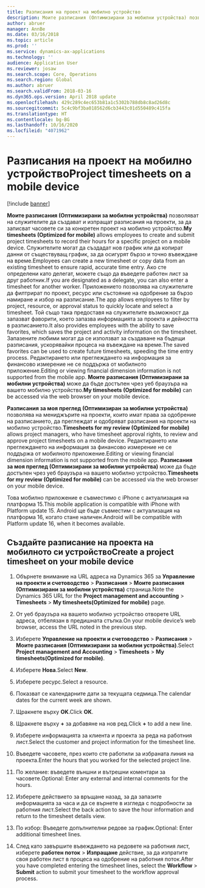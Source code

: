 ```yaml
---
title: Разписания на проект на мобилно устройство
description: Моите разписания (Оптимизирани за мобилни устройства) позволяват на служителите да създават и изпращат разписания на проекти, за да записват часовете си за конкретен проект на мобилно устройство.
author: abruer
manager: AnnBe
ms.date: 03/16/2018
ms.topic: article
ms.prod: ''
ms.service: dynamics-ax-applications
ms.technology: ''
audience: Application User
ms.reviewer: josaw
ms.search.scope: Core, Operations
ms.search.region: Global
ms.author: abruer
ms.search.validFrom: 2018-03-16
ms.dyn365.ops.version: April 2018 update
ms.openlocfilehash: 429c289c4ec653b81a1c5302b788db8c8ad26d8c
ms.sourcegitcommit: 5c4c9bf3ba018562d6cb3443c01d550489c415fa
ms.translationtype: HT
ms.contentlocale: bg-BG
ms.lasthandoff: 10/16/2020
ms.locfileid: "4071962"
---
```

# <a name="project-timesheets-on-a-mobile-device"></a><span data-ttu-id="20280-103">Разписания на проект на мобилно устройство</span><span class="sxs-lookup"><span data-stu-id="20280-103">Project timesheets on a mobile device</span></span>

[!include [banner](../includes/banner.md)]

<span data-ttu-id="20280-104">**Моите разписания (Оптимизирани за мобилни устройства)** позволяват на служителите да създават и изпращат разписания на проекти, за да записват часовете си за конкретен проект на мобилно устройство.</span><span class="sxs-lookup"><span data-stu-id="20280-104">**My timesheets (Optimized for mobile)** allows employees to create and submit project timesheets to record their hours for a specific project on a mobile device.</span></span> <span data-ttu-id="20280-105">Служителите могат да създадат нов график или да копират данни от съществуващ график, за да осигурят бързо и точно въвеждане на време.</span><span class="sxs-lookup"><span data-stu-id="20280-105">Employees can create a new timesheet or copy data from an existing timesheet to ensure rapid, accurate time entry.</span></span> <span data-ttu-id="20280-106">Ако сте определени като делегат, можете също да въведете работен лист за друг работник.</span><span class="sxs-lookup"><span data-stu-id="20280-106">If you are designated as a delegate, you can also enter a timesheet for another worker.</span></span> <span data-ttu-id="20280-107">Приложението позволява на служителите да филтрират по проект, ресурс или състояние на одобрение за бързо намиране и избор на разписание.</span><span class="sxs-lookup"><span data-stu-id="20280-107">The app allows employees to filter by project, resource, or approval status to quickly locate and select a timesheet.</span></span> <span data-ttu-id="20280-108">Той също така предоставя на служителите възможност да запазват фаворити, което запазва информацията за проекта и дейността в разписанието.</span><span class="sxs-lookup"><span data-stu-id="20280-108">It also provides employees with the ability to save favorites, which saves the project and activity information on the timesheet.</span></span> <span data-ttu-id="20280-109">Запазените любими могат да се използват за създаване на бъдещи разписания, ускорявайки процеса на въвеждане на време.</span><span class="sxs-lookup"><span data-stu-id="20280-109">The saved favorites can be used to create future timesheets, speeding the time entry process.</span></span> <span data-ttu-id="20280-110">Редактирането или преглеждането на информация за финансово измерение не се поддържа от мобилното приложение.</span><span class="sxs-lookup"><span data-stu-id="20280-110">Editing or viewing financial dimension information is not supported from the mobile app.</span></span> <span data-ttu-id="20280-111">**Моите разписания (Оптимизирани за мобилни устройства)** може да бъде достъпен чрез уеб браузъра на вашето мобилно устройство.</span><span class="sxs-lookup"><span data-stu-id="20280-111">**My timesheets (Optimized for mobile)** can be accessed via the web browser on your mobile device.</span></span>

<span data-ttu-id="20280-112">**Разписания за моя преглед (Оптимизиран за мобилни устройства)** позволява на мениджърите на проекти, които имат права за одобрение на разписанието, да преглеждат и одобряват разписания на проекти на мобилно устройство.</span><span class="sxs-lookup"><span data-stu-id="20280-112">**Timesheets for my review (Optimized for mobile)** allows project managers, who have timesheet approval rights, to review and approve project timesheets on a mobile device.</span></span> <span data-ttu-id="20280-113">Редактирането или преглеждането на информация за финансово измерение не се поддържа от мобилното приложение.</span><span class="sxs-lookup"><span data-stu-id="20280-113">Editing or viewing financial dimension information is not supported from the mobile app.</span></span> <span data-ttu-id="20280-114">**Разписания за моя преглед (Оптимизирани за мобилни устройства)** може да бъде достъпен чрез уеб браузъра на вашето мобилно устройство.</span><span class="sxs-lookup"><span data-stu-id="20280-114">**Timesheets for my review (Optimized for mobile)** can be accessed via the web browser on your mobile device.</span></span>

<span data-ttu-id="20280-115">Това мобилно приложение е съвместимо с iPhone с актуализация на платформа 15.</span><span class="sxs-lookup"><span data-stu-id="20280-115">This mobile application is compatible with iPhone with Platform update 15.</span></span>
<span data-ttu-id="20280-116">Android ще бъде съвместим с актуализация на платформа 16, когато стане наличен.</span><span class="sxs-lookup"><span data-stu-id="20280-116">Android will be compatible with Platform update 16, when it becomes available.</span></span>

## <a name="create-a-project-timesheet-on-your-mobile-device"></a><span data-ttu-id="20280-117">Създайте разписание на проекта на мобилното си устройство</span><span class="sxs-lookup"><span data-stu-id="20280-117">Create a project timesheet on your mobile device</span></span>

1.  <span data-ttu-id="20280-118">Обърнете внимание на URL адреса на Dynamics 365 за **Управление на проекти и счетоводство** \> **Разписания** \> **Моите разписания (Оптимизирани за мобилни устройства)** страница.</span><span class="sxs-lookup"><span data-stu-id="20280-118">Note the Dynamics 365 URL for the **Project management and accounting** \> **Timesheets** \> **My timesheets(Optimized for mobile)** page.</span></span>

2.  <span data-ttu-id="20280-119">От уеб браузъра на вашето мобилно устройство отворете URL адреса, отбелязан в предишната стъпка.</span><span class="sxs-lookup"><span data-stu-id="20280-119">On your mobile device’s web browser, access the URL noted in the previous step.</span></span>
 
3.  <span data-ttu-id="20280-120">Изберете **Управление на проекти и счетоводство** \> **Разписания** \> **Моите разписания (Оптимизирани за мобилни устройства)**.</span><span class="sxs-lookup"><span data-stu-id="20280-120">Select **Project management and Accounting** \> **Timesheets** \> **My timesheets(Optimized for mobile)**.</span></span>

4.  <span data-ttu-id="20280-121">Изберете **Нова**.</span><span class="sxs-lookup"><span data-stu-id="20280-121">Select **New**.</span></span>

5.  <span data-ttu-id="20280-122">Изберете ресурс.</span><span class="sxs-lookup"><span data-stu-id="20280-122">Select a resource.</span></span>

6.  <span data-ttu-id="20280-123">Показват се календарните дати за текущата седмица.</span><span class="sxs-lookup"><span data-stu-id="20280-123">The calendar dates for the current week are shown.</span></span>

7.  <span data-ttu-id="20280-124">Щракнете върху **OK**.</span><span class="sxs-lookup"><span data-stu-id="20280-124">Click **OK**.</span></span>

8.  <span data-ttu-id="20280-125">Щракнете върху **+** за добавяне на нов ред.</span><span class="sxs-lookup"><span data-stu-id="20280-125">Click **+** to add a new line.</span></span>

9.  <span data-ttu-id="20280-126">Изберете информацията за клиента и проекта за реда на работния лист.</span><span class="sxs-lookup"><span data-stu-id="20280-126">Select the customer and project information for the timesheet line.</span></span>

10. <span data-ttu-id="20280-127">Въведете часовете, през които сте работили за избраната линия на проекта.</span><span class="sxs-lookup"><span data-stu-id="20280-127">Enter the hours that you worked for the selected project line.</span></span>

11. <span data-ttu-id="20280-128">По желание: въведете външни и вътрешни коментари за часовете.</span><span class="sxs-lookup"><span data-stu-id="20280-128">Optional: Enter any external and internal comments for the hours.</span></span>

12. <span data-ttu-id="20280-129">Изберете действието за връщане назад, за да запазите информацията за часа и да се върнете в изгледа с подробности за работния лист.</span><span class="sxs-lookup"><span data-stu-id="20280-129">Select the back action to save the hour information and return to the timesheet details view.</span></span>

13. <span data-ttu-id="20280-130">По избор: Въведете допълнителни редове за график.</span><span class="sxs-lookup"><span data-stu-id="20280-130">Optional: Enter additional timesheet lines.</span></span>

14. <span data-ttu-id="20280-131">След като завършите въвеждането на редовете на работния лист, изберете **работен поток** \> **Изпращане** действие, за да изпратите своя работен лист в процеса на одобрение на работния поток.</span><span class="sxs-lookup"><span data-stu-id="20280-131">After you have completed entering the timesheet lines, select the **Workflow** \> **Submit** action to submit your timesheet to the workflow approval process.</span></span>
